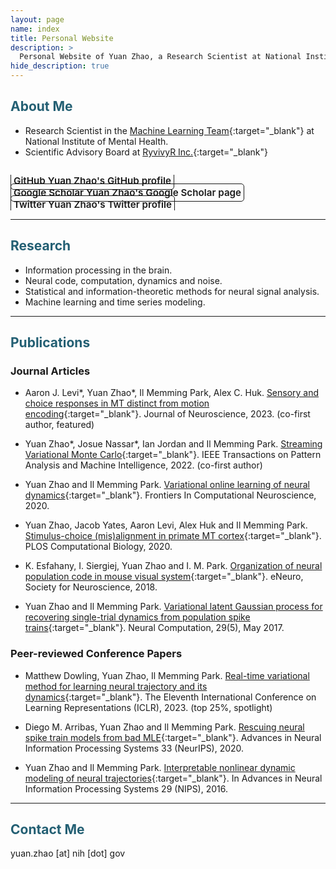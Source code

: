 ```yaml
---
layout: page
name: index
title: Personal Website
description: >
  Personal Website of Yuan Zhao, a Research Scientist at National Institute of Mental Health.
hide_description: true
---
```

<!-- <script type="text/javascript">
	document.getElementsByClassName("page-title")[0].classList.add("sr-only");
</script> -->

<style type="text/css">
	.page-title {
		position: absolute;
		width: 1px;
  		height: 1px;
  		margin: -1px;
  		border: 0;
  		padding: 0;
  		clip: rect(0 0 0 0);
  		overflow: hidden;
	}
</style>

<h2 class="h1" style="color: rgb(35, 95, 115)" id="about">About Me </h2>

* Research Scientist in the [Machine Learning Team](https://cmn.nimh.nih.gov/mlt){:target="_blank"} at National Institute of Mental Health. 
* Scientific Advisory Board at [RyvivyR Inc.](https://ryvivyr.com/){:target="_blank"}

<div class="body-social sidebar-social">
  <ul>
    <li> <a href="https://github.com/yuanz271" title="GitHub" class="no-mark-external" target="_blank"> <span class="icon-github"></span> <span aria-hidden="true">GitHub </span><span class="sr-only">Yuan Zhao's GitHub profile</span></a></li>
    <li> <a href="https://scholar.google.com/citations?user=c6bCVMUAAAAJ&hl" title="Google Scholar" class="no-mark-external" target="_blank"> <span class="icon-googlescholar"></span> <span aria-hidden="true">Google Scholar </span><span class="sr-only">Yuan Zhao's Google Scholar page</span></a></li>
    <li> <a href="https://twitter.com/yuanz271" title="Twitter" class="no-mark-external" target="_blank"> <span class="icon-twitter"></span> <span aria-hidden="true">Twitter </span><span class="sr-only">Yuan Zhao's Twitter profile</span></a></li>
  </ul>
</div>

---
<h2 class="h1" style="color: rgb(35, 95, 115)" id="research">Research </h2>

  * Information processing in the brain.
  * Neural code, computation, dynamics and noise.
  * Statistical and information-theoretic methods for neural signal analysis.
  * Machine learning and time series modeling.

---
<h2 class="h1" style="color: rgb(35, 95, 115)" id="publications">Publications </h2>
  
<h3 class="h2">Journal Articles</h3>

* Aaron J. Levi*, Yuan Zhao*, Il Memming Park, Alex C. Huk. [Sensory and choice responses in MT distinct from motion encoding](https://doi.org/10.1523/JNEUROSCI.0267-22.2023){:target="_blank"}. Journal of Neuroscience, 2023. (co-first author, featured)

* Yuan Zhao*, Josue Nassar*, Ian Jordan and Il Memming Park. [Streaming Variational Monte Carlo](https://doi.org/10.1109/TPAMI.2022.3153225){:target="_blank"}. IEEE Transactions on Pattern Analysis and Machine Intelligence, 2022. (co-first author)

* Yuan Zhao and Il Memming Park. [Variational online learning of neural dynamics](https://doi.org/10.3389/fncom.2020.00071){:target="_blank"}. Frontiers In Computational Neuroscience, 2020.

* Yuan Zhao, Jacob Yates, Aaron Levi, Alex Huk and Il Memming Park. [Stimulus-choice (mis)alignment in primate MT cortex](https://doi.org/10.1371/journal.pcbi.1007614){:target="_blank"}. PLOS Computational Biology, 2020.

* K. Esfahany, I. Siergiej, Yuan Zhao and I. M. Park. [Organization of neural population code in mouse visual system](https://doi.org/10.1523/ENEURO.0414-17.2018){:target="_blank"}. eNeuro, Society for Neuroscience, 2018.

* Yuan Zhao and Il Memming Park. [Variational latent Gaussian process for recovering single-trial dynamics from population spike trains](https://doi.org/10.1162/NECO_a_00953){:target="_blank"}. Neural Computation, 29(5), May 2017.


<h3 class="h2">Peer-reviewed Conference Papers</h3>

* Matthew Dowling, Yuan Zhao, Il Memming Park. [Real-time variational method for learning neural trajectory and its dynamics](https://openreview.net/forum?id=M_MvkWgQSt){:target="_blank"}. The Eleventh International Conference on Learning Representations (ICLR), 2023. (top 25%, spotlight)

* Diego M. Arribas, Yuan Zhao and Il Memming Park. [Rescuing neural spike train models from bad MLE](https://papers.nips.cc/paper/2020/hash/186b690e29892f137b4c34cfa40a3a4d-Abstract.html){:target="_blank"}. Advances in Neural Information Processing Systems 33 (NeurIPS), 2020.

<!-- * J. Nassar, S. Linderman, Yuan Zhao, M. Bugallo and I. M. Park. [Learning structured neural dynamics from single trial population recording](https://ieeexplore.ieee.org/document/8645122){:target="_blank"}. 52nd Asilomar Conference on Signals, Systems and Computers, 2018. -->

* Yuan Zhao and Il Memming Park. [Interpretable nonlinear dynamic modeling of neural trajectories](https://papers.nips.cc/paper/6543-interpretable-nonlinear-dynamic-modeling-of-neural-trajectories){:target="_blank"}. In Advances in Neural Information Processing Systems 29 (NIPS), 2016.

<!-- <h3 class="h2">Conference Abstracts</h3> -->


---
<h2 class="h1" style="color: rgb(35, 95, 115)" id="contact-me">Contact Me </h2>

<p class="home-element">yuan<!-- ghuiknh -->.<!-- ghuiknh -->zhao [a<!-- jngingbhir -->t] nih [dot] gov</p>

<style type="text/css">
  .body-social > ul {
    display: inline-block;
    list-style-type: none;
    margin-bottom: 0;
    overflow: hidden;
    padding: 0;
  }

  .body-social > ul > li {
    float: left;
    
    /* padding-left: 5px; */
    padding-right: 10px;
    
    /* display: inline-block; */
  }


  .body-social > ul > li > a {
    display: inline;
    text-align: center;
    font-size: 0.95rem;
    font-weight: 600;
    /*width: 3rem;*/
    /*height: 4rem;*/
    padding: 4px;
    
    /* line-height: 3rem; */
    
    text-decoration: none;
    border-width: 1px;
    border-style: solid;
    border-radius: 5px;
    transition: background-color 250ms, color 250ms, text-decoration-color 250ms, border-color 250ms;
    
    /* border-bottom: none; */
  }

  .body-social > ul > li > a:not(.btn):not(.no-hover) {
    border-color: var(--accent-color);
  }

  .body-social > ul > li > a:hover {
    color: white;
    background-color: var(--accent-color);
    border-radius: 5px;
    padding: 4px;
    transition: background-color 250ms, color 250ms, text-decoration-color 250ms, border-color 250ms;
  }
</style>

